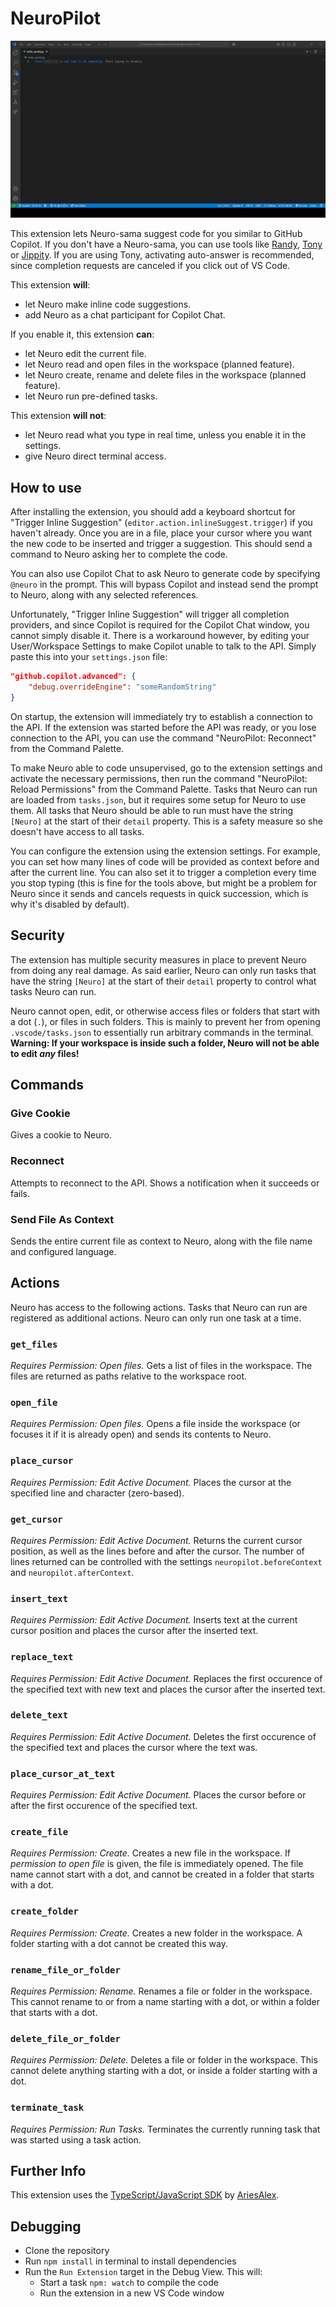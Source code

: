 # NeuroPilot

![Demo GIF](demo.gif)

This extension lets Neuro-sama suggest code for you similar to GitHub Copilot.
If you don't have a Neuro-sama, you can use tools like [Randy](https://github.com/VedalAI/neuro-game-sdk/tree/main/Randy), [Tony](https://github.com/Pasu4/neuro-api-tony) or [Jippity](https://github.com/EnterpriseScratchDev/neuro-api-jippity).
If you are using Tony, activating auto-answer is recommended, since completion requests are canceled if you click out of VS Code.

This extension **will**:

- let Neuro make inline code suggestions.
- add Neuro as a chat participant for Copilot Chat.

If you enable it, this extension **can**:

- let Neuro edit the current file.
- let Neuro read and open files in the workspace (planned feature).
- let Neuro create, rename and delete files in the workspace (planned feature).
- let Neuro run pre-defined tasks.

This extension **will not**:

- let Neuro read what you type in real time, unless you enable it in the settings.
- give Neuro direct terminal access.

## How to use

After installing the extension, you should add a keyboard shortcut for "Trigger Inline Suggestion" (`editor.action.inlineSuggest.trigger`) if you haven't already.
Once you are in a file, place your cursor where you want the new code to be inserted and trigger a suggestion.
This should send a command to Neuro asking her to complete the code.

You can also use Copilot Chat to ask Neuro to generate code by specifying `@neuro` in the prompt.
This will bypass Copilot and instead send the prompt to Neuro, along with any selected references.

Unfortunately, "Trigger Inline Suggestion" will trigger all completion providers, and since Copilot is required for the Copilot Chat window, you cannot simply disable it.
There is a workaround however, by editing your User/Workspace Settings to make Copilot unable to talk to the API.
Simply paste this into your `settings.json` file:

```json
"github.copilot.advanced": {
    "debug.overrideEngine": "someRandomString"
}
```

On startup, the extension will immediately try to establish a connection to the API.
If the extension was started before the API was ready, or you lose connection to the API, you can use the command "NeuroPilot: Reconnect" from the Command Palette.

To make Neuro able to code unsupervised, go to the extension settings and activate the necessary permissions, then run the command "NeuroPilot: Reload Permissions" from the Command Palette.
Tasks that Neuro can run are loaded from `tasks.json`, but it requires some setup for Neuro to use them.
All tasks that Neuro should be able to run must have the string `[Neuro]` at the start of their `detail` property.
This is a safety measure so she doesn't have access to all tasks.

You can configure the extension using the extension settings.
For example, you can set how many lines of code will be provided as context before and after the current line.
You can also set it to trigger a completion every time you stop typing (this is fine for the tools above, but might be a problem for Neuro since it sends and cancels requests in quick succession, which is why it's disabled by default).

## Security

The extension has multiple security measures in place to prevent Neuro from doing any real damage.
As said earlier, Neuro can only run tasks that have the string `[Neuro]` at the start of their `detail` property to control what tasks Neuro can run.

Neuro cannot open, edit, or otherwise access files or folders that start with a dot (`.`), or files in such folders.
This is mainly to prevent her from opening `.vscode/tasks.json` to essentially run arbitrary commands in the terminal.
**Warning: If your workspace is inside such a folder, Neuro will not be able to edit *any* files!**

## Commands

### Give Cookie

Gives a cookie to Neuro.

### Reconnect

Attempts to reconnect to the API.
Shows a notification when it succeeds or fails.

### Send File As Context

Sends the entire current file as context to Neuro, along with the file name and configured language.

## Actions

Neuro has access to the following actions.
Tasks that Neuro can run are registered as additional actions.
Neuro can only run one task at a time.

### `get_files`

*Requires Permission: Open files.*
Gets a list of files in the workspace.
The files are returned as paths relative to the workspace root.

### `open_file`

*Requires Permission: Open files.*
Opens a file inside the workspace (or focuses it if it is already open) and sends its contents to Neuro.

### `place_cursor`

*Requires Permission: Edit Active Document.*
Places the cursor at the specified line and character (zero-based).

### `get_cursor`

*Requires Permission: Edit Active Document.*
Returns the current cursor position, as well as the lines before and after the cursor.
The number of lines returned can be controlled with the settings `neuropilot.beforeContext` and `neuropilot.afterContext`.

### `insert_text`

*Requires Permission: Edit Active Document.*
Inserts text at the current cursor position and places the cursor after the inserted text.

### `replace_text`

*Requires Permission: Edit Active Document.*
Replaces the first occurence of the specified text with new text and places the cursor after the inserted text.

### `delete_text`

*Requires Permission: Edit Active Document.*
Deletes the first occurence of the specified text and places the cursor where the text was.

### `place_cursor_at_text`

*Requires Permission: Edit Active Document.*
Places the cursor before or after the first occurence of the specified text.

### `create_file`

*Requires Permission: Create.*
Creates a new file in the workspace.
If *permission to open file* is given, the file is immediately opened.
The file name cannot start with a dot, and cannot be created in a folder that starts with a dot.

### `create_folder`

*Requires Permission: Create.*
Creates a new folder in the workspace.
A folder starting with a dot cannot be created this way.

### `rename_file_or_folder`

*Requires Permission: Rename.*
Renames a file or folder in the workspace.
This cannot rename to or from a name starting with a dot, or within a folder that starts with a dot.

### `delete_file_or_folder`

*Requires Permission: Delete.*
Deletes a file or folder in the workspace.
This cannot delete anything starting with a dot, or inside a folder starting with a dot.

### `terminate_task`

*Requires Permission: Run Tasks.*
Terminates the currently running task that was started using a task action.

## Further Info

This extension uses the [TypeScript/JavaScript SDK](https://github.com/AriesAlex/typescript-neuro-game-sdk) by [AriesAlex](https://github.com/AriesAlex).

## Debugging

- Clone the repository
- Run `npm install` in terminal to install dependencies
- Run the `Run Extension` target in the Debug View. This will:
    - Start a task `npm: watch` to compile the code
    - Run the extension in a new VS Code window
